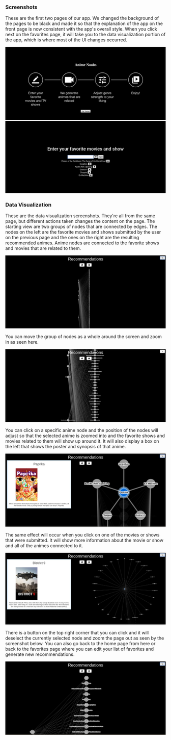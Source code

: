 ### Screenshots

These are the first two pages of our app. We changed the background
of the pages to be black and made it so that the explanation of the app 
on the front page is now consistent with the app's overall style. When 
you click next on the favorites page, it will take you to the data 
visualization portion of the app, which is where most of the UI
changes occurred.

![Screenshot 1](https://github.com/calcodeus/COGS121/blob/master/images/M6_1.png)
![Screenshot 1](https://github.com/calcodeus/COGS121/blob/master/images/M6_2.png)


### Data Visualization

These are the data visualization screenshots. They're all from the
same page, but different actions taken changes the content on the page.
The starting view are two groups of nodes that are connected by edges.
The nodes on the left are the favorite movies and shows submitted by
the user on the previous page and the ones on the right are the
resulting recommended animes. Anime nodes are connected to the
favorite shows and movies that are related to them.

![Screenshot 1](https://github.com/calcodeus/COGS121/blob/master/images/M6_3.png)

You can move the group of nodes as a whole around the screen and zoom in as
seen here.

![Screenshot 1](https://github.com/calcodeus/COGS121/blob/master/images/M6_4.png)

You can click on a specific anime node and the position of the nodes will adjust
so that the selected anime is zoomed into and the favorite shows and movies 
related to them will show up around it. It will also display a box on the left
that shows the poster and synopsis of that anime.

![Screenshot 1](https://github.com/calcodeus/COGS121/blob/master/images/M6_5.png)

The same effect will occur when you click on one of the movies or shows that were
submitted. It will show more information about the movie or show and all of the
animes connected to it.

![Screenshot 1](https://github.com/calcodeus/COGS121/blob/master/images/M6_5_2.png)

There is a button on the top right corner that you can click and it will
deselect the currently selected node and zoom the page out as seen by the 
screenshot below. You can also go back to the home page from here or 
back to the favorites page where you can edit your list of favorites 
and generate new recommendations.

![Screenshot 1](https://github.com/calcodeus/COGS121/blob/master/images/M6_6.png)

